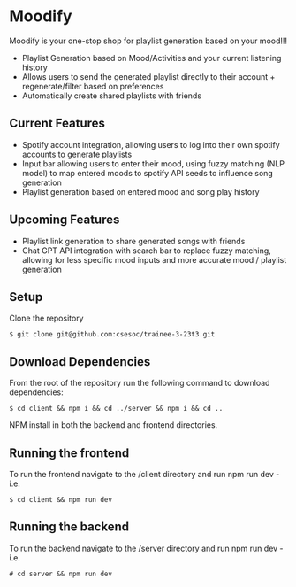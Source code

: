 # Moodify
Moodify is your one-stop shop for playlist generation based on your mood!!!
- Playlist Generation based on Mood/Activities and your current listening history
- Allows users to send the generated playlist directly to their account + regenerate/filter based on preferences
- Automatically create shared playlists with friends 


## Current Features
- Spotify account integration, allowing users to log into their own spotify accounts to generate playlists
- Input bar allowing users to enter their mood, using fuzzy matching (NLP model) to map entered moods to spotify API seeds to influence song generation
- Playlist generation based on entered mood and song play history


## Upcoming Features
- Playlist link generation to share generated songs with friends
- Chat GPT API integration with search bar to replace fuzzy matching, allowing for less specific mood inputs and more accurate mood / playlist generation



## Setup
Clone the repository
```
$ git clone git@github.com:csesoc/trainee-3-23t3.git
```
## Download Dependencies
From the root of the repository run the following command to download dependencies:
```
$ cd client && npm i && cd ../server && npm i && cd ..
```
NPM install in both the backend and frontend directories.

## Running the frontend
To run the frontend navigate to the /client directory and run npm run dev - i.e.
```
$ cd client && npm run dev
```
## Running the backend 
To run the backend navigate to the /server directory and run npm run dev - i.e.
```
# cd server && npm run dev
```
